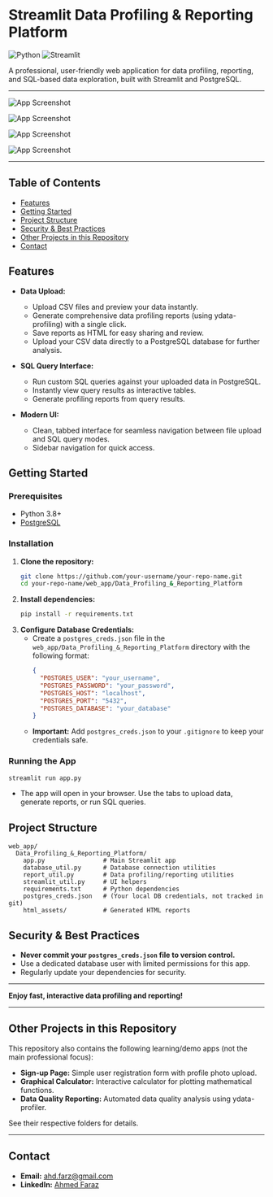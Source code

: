 # Streamlit Data Profiling & Reporting Platform

![Python](https://img.shields.io/badge/python-3.8%2B-blue)
![Streamlit](https://img.shields.io/badge/streamlit-app-red)

A professional, user-friendly web application for data profiling, reporting, and SQL-based data exploration, built with Streamlit and PostgreSQL.

---

![App Screenshot](web_app/Data_Profiling_&_Reporting_Platform/assets/main%20page.png)

![App Screenshot](web_app/Data_Profiling_&_Reporting_Platform/assets/adding%20file_screenshot.png)

![App Screenshot](web_app/Data_Profiling_&_Reporting_Platform/assets/csv_added_to_database.png)

![App Screenshot](web_app/Data_Profiling_&_Reporting_Platform/assets/query_result.png)

---

## Table of Contents
- [Features](#features)
- [Getting Started](#getting-started)
- [Project Structure](#project-structure)
- [Security & Best Practices](#security--best-practices)
- [Other Projects in this Repository](#other-projects-in-this-repository)
- [Contact](#contact)

## Features

- **Data Upload:**
  - Upload CSV files and preview your data instantly.
  - Generate comprehensive data profiling reports (using ydata-profiling) with a single click.
  - Save reports as HTML for easy sharing and review.
  - Upload your CSV data directly to a PostgreSQL database for further analysis.

- **SQL Query Interface:**
  - Run custom SQL queries against your uploaded data in PostgreSQL.
  - Instantly view query results as interactive tables.
  - Generate profiling reports from query results.

- **Modern UI:**
  - Clean, tabbed interface for seamless navigation between file upload and SQL query modes.
  - Sidebar navigation for quick access.

## Getting Started

### Prerequisites
- Python 3.8+
- [PostgreSQL](https://www.postgresql.org/download/)

### Installation
1. **Clone the repository:**
   ```sh
   git clone https://github.com/your-username/your-repo-name.git
   cd your-repo-name/web_app/Data_Profiling_&_Reporting_Platform
   ```
2. **Install dependencies:**
   ```sh
   pip install -r requirements.txt
   ```
3. **Configure Database Credentials:**
   - Create a `postgres_creds.json` file in the `web_app/Data_Profiling_&_Reporting_Platform` directory with the following format:
     ```json
     {
       "POSTGRES_USER": "your_username",
       "POSTGRES_PASSWORD": "your_password",
       "POSTGRES_HOST": "localhost",
       "POSTGRES_PORT": "5432",
       "POSTGRES_DATABASE": "your_database"
     }
     ```
   - **Important:** Add `postgres_creds.json` to your `.gitignore` to keep your credentials safe.

### Running the App
```sh
streamlit run app.py
```
- The app will open in your browser. Use the tabs to upload data, generate reports, or run SQL queries.

## Project Structure
```
web_app/
  Data_Profiling_&_Reporting_Platform/
    app.py                # Main Streamlit app
    database_util.py      # Database connection utilities
    report_util.py        # Data profiling/reporting utilities
    streamlit_util.py     # UI helpers
    requirements.txt      # Python dependencies
    postgres_creds.json   # (Your local DB credentials, not tracked in git)
    html_assets/          # Generated HTML reports
```

## Security & Best Practices
- **Never commit your `postgres_creds.json` file to version control.**
- Use a dedicated database user with limited permissions for this app.
- Regularly update your dependencies for security.
---

**Enjoy fast, interactive data profiling and reporting!**

---

## Other Projects in this Repository

This repository also contains the following learning/demo apps (not the main professional focus):

- **Sign-up Page:** Simple user registration form with profile photo upload.
- **Graphical Calculator:** Interactive calculator for plotting mathematical functions.
- **Data Quality Reporting:** Automated data quality analysis using ydata-profiler.

See their respective folders for details.

---

## Contact

- **Email:** ahd.farz@gmail.com
- **LinkedIn:** [Ahmed Faraz](https://www.linkedin.com/in/ahd-faraz/)
